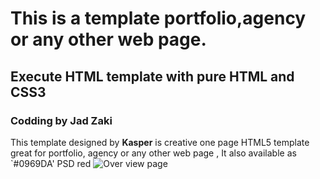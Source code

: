
# This is a  template portfolio,agency or any other web page.
## Execute HTML template with pure HTML and CSS3
### Codding by Jad Zaki
This template  designed by  **Kasper** is creative one page HTML5 template great for portfolio, agency or any other web page , It also available as  `#0969DA' PSD
<span color="red">red</span>
![Over view page](https://github.com/jadsaz/HTML_CSS3_Template2/blob/main/design/all.png)

